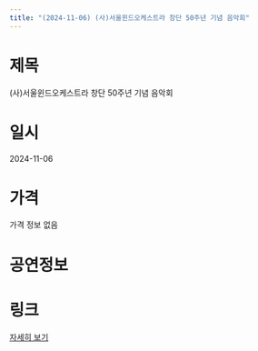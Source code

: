 ```yaml
---
title: "(2024-11-06) (사)서울윈드오케스트라 창단 50주년 기념 음악회"
---
```


# 제목
(사)서울윈드오케스트라 창단 50주년 기념 음악회

# 일시
2024-11-06

# 가격
가격 정보 없음

# 공연정보
  
  


# 링크
[자세히 보기](https://www.sac.or.kr/site/main/show/show_view?SN=61660 "https://www.sac.or.kr/site/main/show/show_view?SN=61660")
